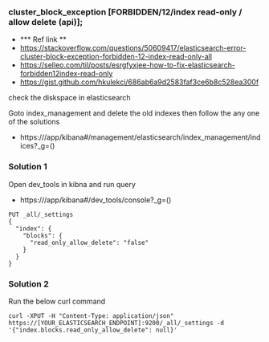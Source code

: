 ### cluster_block_exception [FORBIDDEN/12/index read-only / allow delete (api)];

- *** Ref link **
- https://stackoverflow.com/questions/50609417/elasticsearch-error-cluster-block-exception-forbidden-12-index-read-only-all
- https://selleo.com/til/posts/esrgfyxjee-how-to-fix-elasticsearch-forbidden12index-read-only
- https://gist.github.com/hkulekci/686ab6a9d2583faf3ce6b8c528ea300f

check the diskspace in elasticsearch

Goto index_management and delete the old indexes then follow the any one of the solutions

- https://<kibana>/app/kibana#/management/elasticsearch/index_management/indices?_g=()

### Solution 1

Open dev_tools in kibna and run query
- https://<kibana>/app/kibana#/dev_tools/console?_g=()


```
PUT _all/_settings
{
  "index": {
    "blocks": {
      "read_only_allow_delete": "false"
    }
  }
}
```

### Solution 2

Run the below curl command

```
curl -XPUT -H "Content-Type: application/json" https://[YOUR_ELASTICSEARCH_ENDPOINT]:9200/_all/_settings -d '{"index.blocks.read_only_allow_delete": null}'

```
